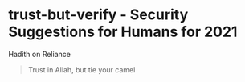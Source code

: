 # trust-but-verify - Security Suggestions for Humans for 2021

Hadith on Reliance
>Trust in Allah, but tie your camel

